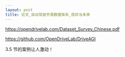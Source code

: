 ```yaml
---
layout: post
title: 论文_自动驾驶开源数据体系_现状与未来
---
```


https://opendrivelab.com/Dataset_Survey_Chinese.pdf

https://github.com/OpenDriveLab/DriveAGI

3.5 节的案例让人激动！
